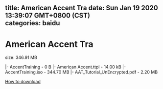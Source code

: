 
title: American Accent Tra
date: Sun Jan 19 2020 13:39:07 GMT+0800 (CST)    
categories: baidu
---

# American Accent Tra
size: 346.91 MB
 
 
|- AccentTraining - 0 B
|- American Accent.ttpl - 14.00 kB
|- AccentTraining.iso - 344.70 MB
|- AAT_Tutorial_UnEncrypted.pdf - 2.20 MB

[How to download](https://bpcam.bemobtrk.com/go/2ceec3aa-1ca2-46d6-b9ff-aaa5c184517c?jno=1995)
